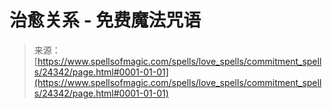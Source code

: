 <!--yml

category: 未分类

date: 2024-06-12 19:10:10

-->

# 治愈关系 - 免费魔法咒语

> 来源：[https://www.spellsofmagic.com/spells/love_spells/commitment_spells/24342/page.html#0001-01-01](https://www.spellsofmagic.com/spells/love_spells/commitment_spells/24342/page.html#0001-01-01)
